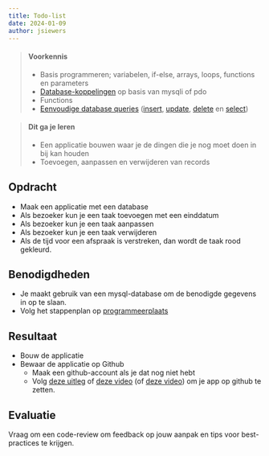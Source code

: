 ```yaml
---
title: Todo-list
date: 2024-01-09
author: jsiewers
---
```



> #### Voorkennis
> * Basis programmeren; variabelen, if-else, arrays, loops, functions en parameters
> * [Database-koppelingen](https://phpdelusions.net/pdo) op basis van mysqli of pdo
> * Functions
> * [Eenvoudige database queries](https://www.edutorial.nl/dbq/eenvoudige-queries/) ([insert](https://www.edutorial.nl/dbq/database-maken/#records-toevoegen), [update](https://www.edutorial.nl/dbq/database-maken/#records-updaten), [delete](https://www.edutorial.nl/dbq/database-maken/#records-verwijderen) en [select](https://www.edutorial.nl/dbq/gegevens-filteren/))

> #### Dit ga je leren
> * Een applicatie bouwen waar je de dingen die je nog moet doen in bij kan houden
> * Toevoegen, aanpassen en verwijderen van records 


## Opdracht
* Maak een applicatie met een database
* Als bezoeker kun je een taak toevoegen met een einddatum
* Als bezoeker kun je een taak aanpassen
* Als bezoeker kun je een taak verwijderen
* Als de tijd voor een afspraak is verstreken, dan wordt de taak rood gekleurd.

## Benodigdheden
* Je maakt gebruik van een mysql-database om de benodigde gegevens in op te slaan.
* Volg het stappenplan op [programmeerplaats](https://programmeerplaats.nl/to-do-list-php-pdo-mysql-database/)

## Resultaat
* Bouw de applicatie
* Bewaar de applicatie op Github
    * Maak een github-account als je dat nog niet hebt
    * Volg [deze uitleg](https://www.edutorial.nl/git/introductie/) of [deze video](https://www.youtube.com/watch?v=i_23KUAEtUM) (of [deze video](https://www.youtube.com/watch?v=HkdAHXoRtos)) om je app op github te zetten. 

## Evaluatie
Vraag om een code-review om feedback op jouw aanpak en tips voor best-practices te krijgen.<br>
